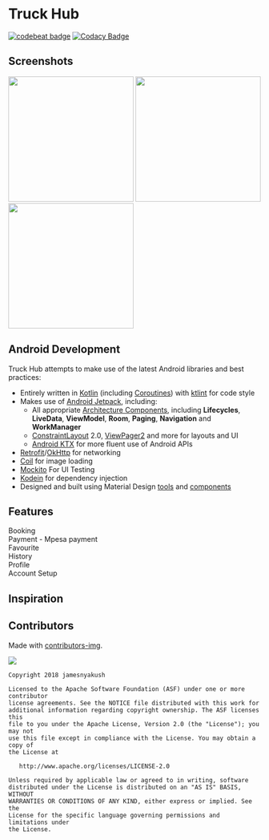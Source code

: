 # Truck Hub

[![codebeat badge](https://codebeat.co/badges/a04eb8fc-b41e-44d1-80e1-219286023828)](https://codebeat.co/projects/github-com-jamesnyakush-truck-hub-master)  [![Codacy Badge](https://api.codacy.com/project/badge/Grade/0fcca3c3ec76473a88ed1896fa3aaa73)](https://www.codacy.com/manual/jamesnyakush/truck-hub?utm_source=github.com&amp;utm_medium=referral&amp;utm_content=jamesnyakush/truck-hub&amp;utm_campaign=Badge_Grade)

##  Screenshots

<img src="https://github.com/jamesnyakush/truck-hub/blob/master/art/splash.png" width="250"/> <img src="https://github.com/jamesnyakush/truck-hub/blob/master/art/login.png" width="250"/> <img src="https://github.com/jamesnyakush/truck-hub/blob/master/art/register.png" width="250"/>

## Android Development

Truck Hub attempts to make use of the latest Android libraries and best practices:
* Entirely written in [Kotlin](https://kotlinlang.org/) (including [Coroutines](https://kotlinlang.org/docs/reference/coroutines-overview.html)) with [ktlint](https://github.com/pinterest/ktlint) for code style
* Makes use of [Android Jetpack](https://developer.android.com/jetpack/), including:
  * All appropriate [Architecture Components](https://developer.android.com/jetpack/arch/), including **Lifecycles**, **LiveData**, **ViewModel**, **Room**, **Paging**, **Navigation** and **WorkManager**
  * [ConstraintLayout](https://developer.android.com/reference/androidx/constraintlayout/widget/ConstraintLayout) 2.0, [ViewPager2](https://developer.android.com/reference/androidx/viewpager2/widget/ViewPager2) and more for layouts and UI
  * [Android KTX](https://developer.android.com/kotlin/ktx) for more fluent use of Android APIs
* [Retrofit](https://square.github.io/retrofit/)/[OkHttp](https://square.github.io/okhttp/) for networking
* [Coil](https://coil-kt.github.io/coil/) for image loading
* [Mockito](https://github.com/mockito/mockito) For UI Testing
* [Kodein](https://kodein.org/Kodein-DI/?6.5/android) for dependency injection
* Designed and built using Material Design [tools](https://material.io/tools/) and [components](https://material.io/develop/android/)

## Features
 Booking<br/>
 Payment - Mpesa payment<br/>
 Favourite <br/>
 History <br/>
 Profile <br/>
 Account Setup


## Inspiration

## Contributors
Made with [contributors-img](https://contributors-img.web.app).

<a href="https://github.com/jamesnyakush/truck-hub/graphs/contributors">
  <img src="https://contributors-img.web.app/image?repo=jamesnyakush/truck-hub" />
</a>


```
Copyright 2018 jamesnyakush

Licensed to the Apache Software Foundation (ASF) under one or more contributor
license agreements. See the NOTICE file distributed with this work for
additional information regarding copyright ownership. The ASF licenses this
file to you under the Apache License, Version 2.0 (the "License"); you may not
use this file except in compliance with the License. You may obtain a copy of
the License at

   http://www.apache.org/licenses/LICENSE-2.0

Unless required by applicable law or agreed to in writing, software
distributed under the License is distributed on an "AS IS" BASIS, WITHOUT
WARRANTIES OR CONDITIONS OF ANY KIND, either express or implied. See the
License for the specific language governing permissions and limitations under
the License.
```






